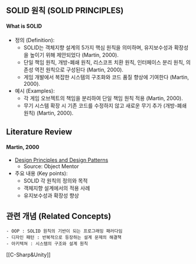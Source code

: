 
## SOLID 원칙 (SOLID PRINCIPLES)

#### What is SOLID

- 정의 (Definition):
	- SOLID는 객체지향 설계의 5가지 핵심 원칙을 의미하며, 유지보수성과 확장성을 높이기 위해 제안되었다 (Martin, 2000).
	- 단일 책임 원칙, 개방-폐쇄 원칙, 리스코프 치환 원칙, 인터페이스 분리 원칙, 의존성 역전 원칙으로 구성된다 (Martin, 2000).
	- 게임 개발에서 복잡한 시스템의 구조화와 코드 품질 향상에 기여한다 (Martin, 2000).
- 예시 (Examples):
	- 각 게임 오브젝트의 책임을 분리하여 단일 책임 원칙 적용 (Martin, 2000).
	- 무기 시스템 확장 시 기존 코드를 수정하지 않고 새로운 무기 추가 (개방-폐쇄 원칙) (Martin, 2000).

## Literature Review

#### Martin, 2000
- [Design Principles and Design Patterns](https://web.archive.org/web/20190427190806/http://www.objectmentor.com/resources/articles/Principles_and_Patterns.pdf)
	- Source: Object Mentor
- 주요 내용 (Key points):
	- SOLID 각 원칙의 정의와 목적
	- 객체지향 설계에서의 적용 사례
	- 유지보수성과 확장성 향상

## 관련 개념 (Related Concepts)
	- OOP : SOLID 원칙의 기반이 되는 프로그래밍 패러다임
	- 디자인 패턴 : 반복적으로 등장하는 설계 문제의 해결책
	- 아키텍쳐 : 시스템의 구조와 설계 원칙 

[[C-Sharp&Unity]]